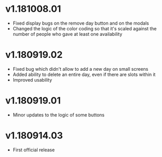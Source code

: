 # v1.181008.01
- Fixed display bugs on the remove day button and on the modals
- Changed the logic of the color coding so that it's scaled against the number of people who gave at least one availability

# v1.180919.02
- Fixed bug which didn't allow to add a new day on small screens
- Added ability to delete an entire day, even if there are slots within it
- Improved usability

# v1.180919.01
- Minor updates to the logic of some buttons

# v1.180914.03
- First official release